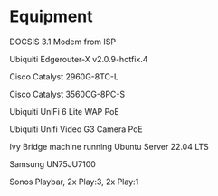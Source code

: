# Equipment

DOCSIS 3.1 Modem from ISP

Ubiquiti Edgerouter-X v2.0.9-hotfix.4

Cisco Catalyst 2960G-8TC-L

Cisco Catalyst 3560CG-8PC-S

Ubiquiti UniFi 6 Lite WAP PoE

Ubiquiti Unifi Video G3 Camera PoE

Ivy Bridge machine running Ubuntu Server 22.04 LTS

Samsung UN75JU7100

Sonos Playbar, 2x Play:3, 2x Play:1
